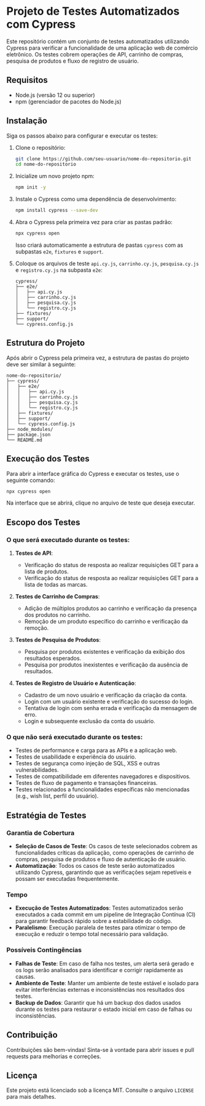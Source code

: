 
# Projeto de Testes Automatizados com Cypress

Este repositório contém um conjunto de testes automatizados utilizando Cypress para verificar a funcionalidade de uma aplicação web de comércio eletrônico. Os testes cobrem operações de API, carrinho de compras, pesquisa de produtos e fluxo de registro de usuário.

## Requisitos

- Node.js (versão 12 ou superior)
- npm (gerenciador de pacotes do Node.js)

## Instalação

Siga os passos abaixo para configurar e executar os testes:

1. Clone o repositório:

    ```bash
    git clone https://github.com/seu-usuario/nome-do-repositorio.git
    cd nome-do-repositorio
    ```

2. Inicialize um novo projeto npm:

    ```bash
    npm init -y
    ```

3. Instale o Cypress como uma dependência de desenvolvimento:

    ```bash
    npm install cypress --save-dev
    ```

4. Abra o Cypress pela primeira vez para criar as pastas padrão:

    ```bash
    npx cypress open
    ```

    Isso criará automaticamente a estrutura de pastas `cypress` com as subpastas `e2e`, `fixtures` e `support`.

5. Coloque os arquivos de teste `api.cy.js`, `carrinho.cy.js`, `pesquisa.cy.js` e `registro.cy.js` na subpasta `e2e`:

    ```
    cypress/
    ├── e2e/
    │   ├── api.cy.js
    │   ├── carrinho.cy.js
    │   ├── pesquisa.cy.js
    │   └── registro.cy.js
    ├── fixtures/
    ├── support/
    └── cypress.config.js
    ```

## Estrutura do Projeto

Após abrir o Cypress pela primeira vez, a estrutura de pastas do projeto deve ser similar à seguinte:

```
nome-do-repositorio/
├── cypress/
│   ├── e2e/
│   │   ├── api.cy.js
│   │   ├── carrinho.cy.js
│   │   ├── pesquisa.cy.js
│   │   └── registro.cy.js
│   ├── fixtures/
│   ├── support/
│   └── cypress.config.js
├── node_modules/
├── package.json
└── README.md
```

## Execução dos Testes

Para abrir a interface gráfica do Cypress e executar os testes, use o seguinte comando:

```bash
npx cypress open
```

Na interface que se abrirá, clique no arquivo de teste que deseja executar.

## Escopo dos Testes

### O que será executado durante os testes:

1. **Testes de API**:
   - Verificação do status de resposta ao realizar requisições GET para a lista de produtos.
   - Verificação do status de resposta ao realizar requisições GET para a lista de todas as marcas.

2. **Testes de Carrinho de Compras**:
   - Adição de múltiplos produtos ao carrinho e verificação da presença dos produtos no carrinho.
   - Remoção de um produto específico do carrinho e verificação da remoção.

3. **Testes de Pesquisa de Produtos**:
   - Pesquisa por produtos existentes e verificação da exibição dos resultados esperados.
   - Pesquisa por produtos inexistentes e verificação da ausência de resultados.

4. **Testes de Registro de Usuário e Autenticação**:
   - Cadastro de um novo usuário e verificação da criação da conta.
   - Login com um usuário existente e verificação do sucesso do login.
   - Tentativa de login com senha errada e verificação da mensagem de erro.
   - Login e subsequente exclusão da conta do usuário.

### O que não será executado durante os testes:
- Testes de performance e carga para as APIs e a aplicação web.
- Testes de usabilidade e experiência do usuário.
- Testes de segurança como injeção de SQL, XSS e outras vulnerabilidades.
- Testes de compatibilidade em diferentes navegadores e dispositivos.
- Testes de fluxo de pagamento e transações financeiras.
- Testes relacionados a funcionalidades específicas não mencionadas (e.g., wish list, perfil do usuário).

## Estratégia de Testes

### Garantia de Cobertura
- **Seleção de Casos de Teste**: Os casos de teste selecionados cobrem as funcionalidades críticas da aplicação, como operações de carrinho de compras, pesquisa de produtos e fluxo de autenticação de usuário.
- **Automatização**: Todos os casos de teste serão automatizados utilizando Cypress, garantindo que as verificações sejam repetíveis e possam ser executadas frequentemente.

### Tempo
- **Execução de Testes Automatizados**: Testes automatizados serão executados a cada commit em um pipeline de Integração Contínua (CI) para garantir feedback rápido sobre a estabilidade do código.
- **Paralelismo**: Execução paralela de testes para otimizar o tempo de execução e reduzir o tempo total necessário para validação.

### Possíveis Contingências
- **Falhas de Teste**: Em caso de falha nos testes, um alerta será gerado e os logs serão analisados para identificar e corrigir rapidamente as causas.
- **Ambiente de Teste**: Manter um ambiente de teste estável e isolado para evitar interferências externas e inconsistências nos resultados dos testes.
- **Backup de Dados**: Garantir que há um backup dos dados usados durante os testes para restaurar o estado inicial em caso de falhas ou inconsistências.

## Contribuição

Contribuições são bem-vindas! Sinta-se à vontade para abrir issues e pull requests para melhorias e correções.

## Licença

Este projeto está licenciado sob a licença MIT. Consulte o arquivo `LICENSE` para mais detalhes.
